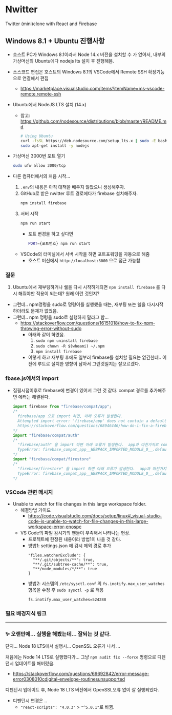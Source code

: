 # Nwitter

Twitter (mini)clone with React and Firebase



## Windows 8.1 + Ubuntu 진행사항
* 호스트 PC가 Windows 8.1이라서 Node 14.x 버전을 설치할 수 가 없어서, 내부의 가상머신의 Ubuntu에다 nodejs lts 설치 후 진행해봄.
* 소스코드 편집은 호스트의 Windows 8.1의 VSCode에서 Remote SSH 확장기능으로 연결해서 편집
  * https://marketplace.visualstudio.com/items?itemName=ms-vscode-remote.remote-ssh
* Ubuntu에서 NodeJS LTS 설치 (14.x)
  * 참고: https://github.com/nodesource/distributions/blob/master/README.md
    ```bash
    # Using Ubuntu  
    curl -fsSL https://deb.nodesource.com/setup_lts.x | sudo -E bash -
    sudo apt-get install -y nodejs
    ```

* 가상머신 3000번 포트 열기
  ```bash
  sudo ufw allow 3000/tcp
  ```
  
* 다른 컴퓨터에서의 처음 시작...
  1. `.env`의 내용은 아직 대책을 배우지 않았으니 생성해주자.
  2. GitHub로 받은 nwitter 루트 경로에다가 firebase 설치해주자. 
      ```bash
      npm install firebase
      ```
  3. 서버 시작
      ```bash
      npm run start
      ```
      * 포트 변경을 하고 싶다면
        ```bash
        PORT={포트번호} npm run start       
        ```
  * VSCode의 터미널에서 서버 시작을 하면 포트포워딩을 자동으로 해줌
    * 호스트 머신에서 `http://localhost:3000` 으로 접근 가능함

### 질문
1. Ubuntu에서 재부팅하거나 쉘을 다시 시작하게되면 `npm install firebase` 를 다시 해줘야만 적용이 되는데? 원래 이런 것인지?
  * 그런데.. npm명령을 sudo로 명령어를 실행했을 때는, 재부팅 또는 쉘을 다시시작하더라도 문제가 없었음.
  * 그런데.. npm 명령을 sudo로 실행하지 말라고 함...
    * https://stackoverflow.com/questions/16151018/how-to-fix-npm-throwing-error-without-sudo
      * 아래와 같이 하였음.
        1. `sudo npm uninstall firebase`
        2. `sudo chown -R $(whoami) ~/.npm`
        3. `npm install firebase` 
      * 이렇게 하고 재부팅 후에도 일부러 firebase를 설치할 필요는 없긴한데.. 이전에 루트로 설치한 영향이 남아서 그런것일지는 잘모르겠다.

### fbase.js에서의 import
* 집필시점이후로 firebase에 변경이 있어서 그런 것 같다. compat 경로를 추가해주면 에러는 해결된다.
  ```javascript
  import firebase from "firebase/compat/app";
  /*
    firebase/app 으로 import 하면, 아래 오류가 발생한다.
    Attempted import error: 'firebase/app' does not contain a default export (imported as 'firebase').
    https://stackoverflow.com/questions/68946446/how-do-i-fix-a-firebase-9-0-import-error-attempted-import-error-firebase-app
  */
  import "firebase/compat/auth"
  /*  
    "firebase/auth" 을 import 하면 아래 오류가 발생한다.  app과 마찬가지로 compat경로를 붙인다.
    TypeError: firebase_compat_app__WEBPACK_IMPORTED_MODULE_0__.default.auth is not a function
  */
  import "firebase/compat/firestore"
  /*
    "firebase/firestore" 을 import 하면 아래 오류가 발생한다.  app과 마찬가지로 compat경로를 붙인다.
    TypeError: firebase_compat_app__WEBPACK_IMPORTED_MODULE_0__.default.firestore is not a function
  */
  ```

### VSCode 관련 메시지
* Unable to watch for file changes in this large workspace folder.
  * 해결방법 가이드
    * https://code.visualstudio.com/docs/setup/linux#_visual-studio-code-is-unable-to-watch-for-file-changes-in-this-large-workspace-error-enospc
  * VS Code의 파일 감시기의 핸들이 부족해서 나타나는 현상.
    * 프로젝트에 한정된 내용이라 방법1이 나을 것 같다.
    * 방법1: settings.json 에 감시 제외 경로 추가
      ```
      "files.watcherExclude": {
        "**/.git/objects/**": true,
        "**/.git/subtree-cache/**": true,
        "**/node_modules/*/**": true
      }
      ```
    * 방법2: 시스템의 `/etc/sysctl.conf` 의 `fs.inotify.max_user_watches` 항목을 수정 후 `sudo sysctl -p` 로 적용
      ```
      fs.inotify.max_user_watches=524288
      ```

### 필요 배경지식 링크



---

### ✨ 오랜만에...  실행을 해봤는데... 잘되는 것 같다.

단지... Node 18 LTS에서 실행시... OpenSSL 오류가 나서 ...

처음에는 Node 14 LTS로 실행했다가... 그냥 `npm audit fix --force` 명령으로 디펜던시 업데이트를 해버렸음.

* https://stackoverflow.com/questions/69692842/error-message-error0308010cdigital-envelope-routinesunsupported

디펜던시 업데이트 후, Node 18 LTS 버전에서 OpenSSL오류 없이 잘 실행되었다.

* 디펜던시 변경은 ..
  * `"react-scripts": "4.0.3"` >   `"^5.0.1"`로 바뀜.
